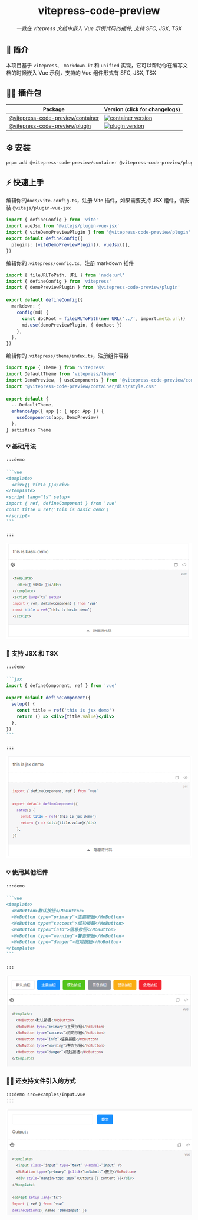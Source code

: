 <div align="center">
	<h1 style="margin:10px">vitepress-code-preview</h1>
	<h6 align="center">一款在 vitepress 文档中嵌入 Vue 示例代码的插件, 支持 SFC, JSX, TSX</h6>
</div>

## 🎉 简介

本项目基于 `vitepress`、 `markdown-it` 和 `unified` 实现，它可以帮助你在编写文档的时候嵌入 Vue 示例，支持的 Vue 组件形式有 SFC, JSX, TSX

## 🏄‍♂️ 插件包

| Package                                                 | Version (click for changelogs)                                                                                      |
| ------------------------------------------------------- | ------------------------------------------------------------------------------------------------------------------- |
| [@vitepress-code-preview/container](packages/container) | [![container version](https://badgen.net/npm/v/@vitepress-code-preview/container)](packages/container/CHANGELOG.md) |
| [@vitepress-code-preview/plugin](packages/plugin)       | [![plugin version](https://badgen.net/npm/v/@vitepress-code-preview/plugin)](packages/plugin/CHANGELOG.md)          |

## ⚙️ 安装

```sh
pnpm add @vitepress-code-preview/container @vitepress-code-preview/plugin
```

## ⚡ 快速上手

编辑你的`docs/vite.config.ts`，注册 Vite 插件，如果需要支持 JSX 组件，请安装 `@vitejs/plugin-vue-jsx`

```ts
import { defineConfig } from 'vite'
import vueJsx from '@vitejs/plugin-vue-jsx'
import { viteDemoPreviewPlugin } from '@vitepress-code-preview/plugin'
export default defineConfig({
  plugins: [viteDemoPreviewPlugin(), vueJsx()],
})
```

编辑你的`.vitepress/config.ts`，注册 markdown 插件

```ts
import { fileURLToPath, URL } from 'node:url'
import { defineConfig } from 'vitepress'
import { demoPreviewPlugin } from '@vitepress-code-preview/plugin'

export default defineConfig({
  markdown: {
    config(md) {
      const docRoot = fileURLToPath(new URL('../', import.meta.url))
      md.use(demoPreviewPlugin, { docRoot })
    },
  },
})
```

编辑你的`.vitepress/theme/index.ts`，注册组件容器

```ts
import type { Theme } from 'vitepress'
import DefaultTheme from 'vitepress/theme'
import DemoPreview, { useComponents } from '@vitepress-code-preview/container'
import '@vitepress-code-preview/container/dist/style.css'

export default {
  ...DefaultTheme,
  enhanceApp({ app }: { app: App }) {
    useComponents(app, DemoPreview)
  },
} satisfies Theme
```

### 💡 基础用法

````md
:::demo

```vue
<template>
  <div>{{ title }}</div>
</template>
<script lang="ts" setup>
import { ref, defineComponent } from 'vue'
const title = ref('this is basic demo')
</script>
```

:::
````

![basic-demo](./assets/basic-demo.png)

### 💪 支持 JSX 和 TSX

````md
:::demo

```jsx
import { defineComponent, ref } from 'vue'

export default defineComponent({
  setup() {
    const title = ref('this is jsx demo')
    return () => <div>{title.value}</div>
  },
})
```

:::
````

![support-jsx-tsx](./assets/support-jsx-tsx.png)

### 💡 使用其他组件

````md
:::demo

```vue
<template>
  <MoButton>默认按钮</MoButton>
  <MoButton type="primary">主要按钮</MoButton>
  <MoButton type="success">成功按钮</MoButton>
  <MoButton type="info">信息按钮</MoButton>
  <MoButton type="warning">警告按钮</MoButton>
  <MoButton type="danger">危险按钮</MoButton>
</template>
```

:::
````

![other-component](./assets/other-component.png)

### 🐱‍👤 还支持文件引入的方式

```md
:::demo src=examples/Input.vue
:::
```

![use-file](./assets/use-file.png)
